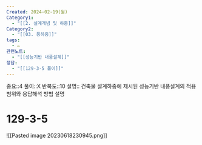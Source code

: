 ```yaml
---
Created: 2024-02-19(월)
Category1:
  - "[[2. 설계개념 및 하중]]"
Category2:
  - "[[03. 풍하중]]"
tags:
  - ✏️
관련노트:
  - "[[성능기반 내풍설계]]"
정답:
  - "[[129-3-5 풀이]]"
---
```

중요::4
풀이::X
반복도::10
설명:: 건축물 설계하중에 제시된 성능기반 내풍설계의 적용범위와 응답해석 방법 설명
#  129-3-5

![[Pasted image 20230618230945.png]]